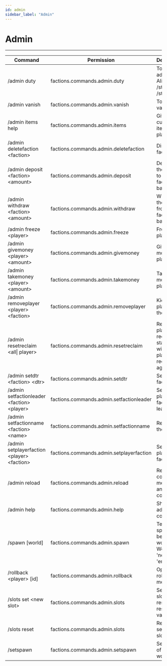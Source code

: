 ```yaml
---
id: admin
sidebar_label: "Admin"
---
```

# Admin

***

| Command                                      | Permission                               | Description                                                             |
| -------------------------------------------- | ---------------------------------------- | ----------------------------------------------------------------------- |
| /admin duty                                  | factions.commands.admin.duty             | Toggle admin duty. Aliases: /staffmode; /staff                          |
| /admin vanish                                | factions.commands.admin.vanish           | Toggle vanish                                                           |
| /admin items help                            | factions.commands.admin.items            | Gives custom items to player                                            |
| /admin deletefaction <faction\>              | factions.commands.admin.deletefaction    | Disbands a faction                                                      |
| /admin deposit <faction\> <amount\>          | factions.commands.admin.deposit          | Deposits the amount to the faction's bank                               |
| /admin withdraw <faction\> <amount\>         | factions.commands.admin.withdraw         | Withdras the amount from the faction's bank                             |
| /admin freeze <player\>                      | factions.commands.admin.freeze           | Freezes the player                                                      |
| /admin givemoney <player\> <amount\>         | factions.commands.admin.givemoney        | Gives money to player                                                   |
| /admin takemoney <player\> <amount\>         | factions.commands.admin.takemoney        | Takes money to player                                                   |
| /admin removeplayer <player\> <faction\>     | factions.commands.admin.removeplayer     | Kicks the player from the faction                                       |
| /admin resetreclaim <all\| player\>          | factions.commands.admin.resetreclaim     | Resets a player reclaim status. This will let the player reclaim again. |
| /admin setdtr <faction\> <dtr\>              | factions.commands.admin.setdtr           | Sets DTR to faction                                                     |
| /admin setfactionleader <faction\> <player\> | factions.commands.admin.setfactionleader | Sets the player as faction leader                                       |
| /admin setfactionname <faction\> <name\>     | factions.commands.admin.setfactionname   | Renames the faction                                                     |
| /admin setplayerfaction <player\> <faction\> | factions.commands.admin.setplayerfaction | Sets player's faction                                                   |
| /admin reload                                | factions.commands.admin.reload           | Reloads config, messages, and class config file                         |
| /admin help                                  | factions.commands.admin.help             | Shows the admin commands                                                |
| /spawn [world]                               | factions.commands.admin.spawn            | Teleport to spawn between worlds. Worlds: 'nether', 'end'               |
| /rollback <player\> [id]                     | factions.commands.admin.rollback         | Open rollback menu                                                      |
| /slots set <new slot\>                       | factions.commands.admin.slots            | Set server's slot. Server restart will reset this value.                |
| /slots reset                                 | factions.commands.admin.slots            | Reset server's slot                                                     |
| /setspawn                                    | factions.commands.admin.setspawn         | Set spawn of the world                                                  |
